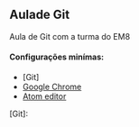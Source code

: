 ## Aulade Git

Aula de Git com a turma do EM8

#### Configurações minímas:
* [Git]
* [Google Chrome]
* [Atom editor]

[Git]:

[Google Chrome]: <https://www.google.com.br/chrome/browser/desktop/>

[Atom editor]: <https://atom.io/>
